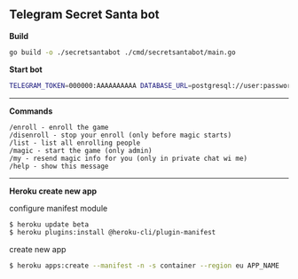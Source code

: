 Telegram Secret Santa bot
-------------------------

**Build**

```bash
go build -o ./secretsantabot ./cmd/secretsantabot/main.go
```

**Start bot**
```bash
TELEGRAM_TOKEN=000000:AAAAAAAAAA DATABASE_URL=postgresql://user:password@127.0.0.1:5432/db ./secretsantabot
```

***

**Commands**
```
/enroll - enroll the game
/disenroll - stop your enroll (only before magic starts)
/list - list all enrolling people
/magic - start the game (only admin)
/my - resend magic info for you (only in private chat wi me)
/help - show this message
```

***

**Heroku create new app**

configure manifest module

```bash
$ heroku update beta
$ heroku plugins:install @heroku-cli/plugin-manifest
```

create new app  

```bash
$ heroku apps:create --manifest -n -s container --region eu APP_NAME
```